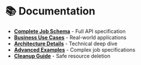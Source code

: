 # 📚 Documentation

- **[Complete Job Schema](../SCHEMA.md)** - Full API specification
- **[Business Use Cases](BUSINESS.md)** - Real-world applications
- **[Architecture Details](ARCHITECTURE.md)** - Technical deep dive
- **[Advanced Examples](EXAMPLES.md)** - Complex job specifications
- **[Cleanup Guide](CLEANUP.md)** - Safe resource deletion
